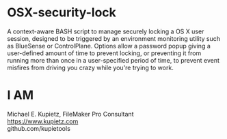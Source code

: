 # OSX-security-lock
A context-aware BASH script to manage securely locking a OS X user session, designed to be triggered by an environment monitoring utility such as BlueSense or ControlPlane. Options allow a password popup giving a user-defined amount of time to prevent locking, or preventing it from running more than once in a user-specified period of time, to prevent event misfires from driving you crazy while you're trying to work. 
# I AM
Michael E. Kupietz, FileMaker Pro Consultant    
https://www.kupietz.com    
github.com/kupietools
